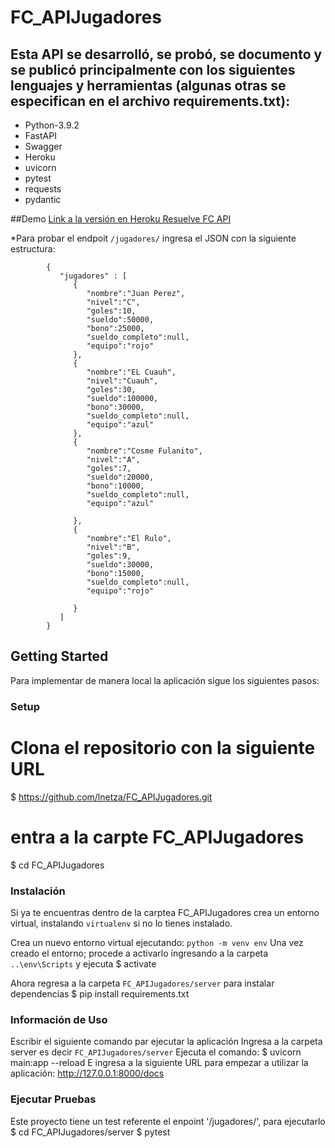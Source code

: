 # FC_APIJugadores

## Esta API se desarrolló, se probó, se documento y se publicó principalmente con los siguientes lenguajes y herramientas (algunas otras se especifican en el archivo requirements.txt):

- Python-3.9.2
- FastAPI
- Swagger
- Heroku
- uvicorn
- pytest
- requests
- pydantic

##Demo
[Link a la versión en Heroku Resuelve FC API](https://fcresuelve.herokuapp.com/docs)

*Para probar el endpoit `/jugadores/` ingresa el JSON con la siguiente estructura:

            {
               "jugadores" : [  
                  {  
                     "nombre":"Juan Perez",
                     "nivel":"C",
                     "goles":10,
                     "sueldo":50000,
                     "bono":25000,
                     "sueldo_completo":null,
                     "equipo":"rojo"
                  },
                  {  
                     "nombre":"EL Cuauh",
                     "nivel":"Cuauh",
                     "goles":30,
                     "sueldo":100000,
                     "bono":30000,
                     "sueldo_completo":null,
                     "equipo":"azul"
                  },
                  {  
                     "nombre":"Cosme Fulanito",
                     "nivel":"A",
                     "goles":7,
                     "sueldo":20000,
                     "bono":10000,
                     "sueldo_completo":null,
                     "equipo":"azul"

                  },
                  {  
                     "nombre":"El Rulo",
                     "nivel":"B",
                     "goles":9,
                     "sueldo":30000,
                     "bono":15000,
                     "sueldo_completo":null,
                     "equipo":"rojo"

                  }
               ]
            }

## Getting Started
Para implementar de manera local la aplicación sigue los siguientes pasos:

### Setup
  # Clona el repositorio con la siguiente URL
  $ https://github.com/lnetza/FC_APIJugadores.git
  
  # entra a la carpte FC_APIJugadores
  $ cd FC_APIJugadores

### Instalación
Si ya te encuentras dentro de la carptea FC_APIJugadores crea un entorno virtual,
instalando `virtualenv` si no lo tienes instalado.

Crea un nuevo entorno virtual ejecutando: `python -m venv env`
Una vez creado el entorno; procede a activarlo ingresando a la carpeta `..\env\Scripts` y ejecuta 
  $ activate

Ahora regresa a la carpeta `FC_APIJugadores/server` para instalar dependencias
  $ pip install requirements.txt

### Información de Uso
Escribir el siguiente comando par ejecutar la aplicación
Ingresa a la carpeta server es decir `FC_APIJugadores/server`
Ejecuta el comando: $ uvicorn main:app --reload
E ingresa a la siguiente URL para empezar a utilizar la aplicación: http://127.0.0.1:8000/docs


### Ejecutar Pruebas
Este proyecto tiene un test referente el enpoint '/jugadores/', para ejecutarlo
$ cd FC_APIJugadores/server
$ pytest


